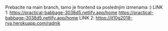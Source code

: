 Prebacite na main branch, tamo je frontend sa poslednjim izmenama :)
LINK 1: https://practical-babbage-3038d5.netlify.app/home
https://practical-babbage-3038d5.netlify.app/home
LINK 2: https://it10g2018-rva.herokuapp.com/radnik
